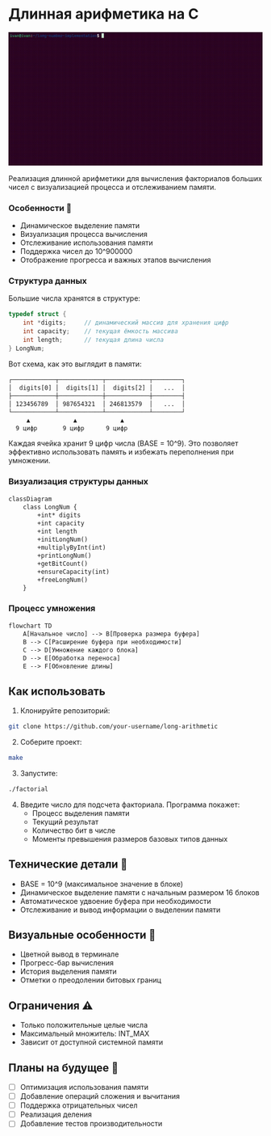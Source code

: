# Длинная арифметика на C

![Визуализация](docs/rec.gif)

Реализация длинной арифметики для вычисления факториалов больших чисел с визуализацией процесса и отслеживанием памяти.

### Особенности 🚀

- Динамическое выделение памяти
- Визуализация процесса вычисления
- Отслеживание использования памяти
- Поддержка чисел до 10^900000
- Отображение прогресса и важных этапов вычисления

### Структура данных

Большие числа хранятся в структуре:

```c
typedef struct {
    int *digits;     // динамический массив для хранения цифр
    int capacity;    // текущая ёмкость массива
    int length;      // текущая длина числа
} LongNum;
```

Вот схема, как это выглядит в памяти:

```
┌────────────┬────────────┬────────────┬────────┐
│  digits[0] │  digits[1] │  digits[2] │   ...  │
├────────────┼────────────┼────────────┼────────┤
│ 123456789  │ 987654321  │ 246813579  │   ...  │
└────────────┴────────────┴────────────┴────────┘
     ▲            ▲            ▲
  9 цифр       9 цифр      9 цифр
```

Каждая ячейка хранит 9 цифр числа (BASE = 10^9). Это позволяет эффективно использовать память и избежать переполнения при умножении.

### Визуализация структуры данных

```mermaid
classDiagram
    class LongNum {
        +int* digits
        +int capacity
        +int length
        +initLongNum()
        +multiplyByInt(int)
        +printLongNum()
        +getBitCount()
        +ensureCapacity(int)
        +freeLongNum()
    }
```

### Процесс умножения

```mermaid
flowchart TD
    A[Начальное число] --> B[Проверка размера буфера]
    B --> C[Расширение буфера при необходимости]
    C --> D[Умножение каждого блока]
    D --> E[Обработка переноса]
    E --> F[Обновление длины]
```

## Как использовать

1. Клонируйте репозиторий:
```bash
git clone https://github.com/your-username/long-arithmetic
```

2. Соберите проект:
```bash
make
```

3. Запустите:
```bash
./factorial
```

4. Введите число для подсчета факториала. Программа покажет:
   - Процесс выделения памяти
   - Текущий результат
   - Количество бит в числе
   - Моменты превышения размеров базовых типов данных

## Технические детали 🔧

- BASE = 10^9 (максимальное значение в блоке)
- Динамическое выделение памяти с начальным размером 16 блоков
- Автоматическое удвоение буфера при необходимости
- Отслеживание и вывод информации о выделении памяти

## Визуальные особенности 🎨

- Цветной вывод в терминале
- Прогресс-бар вычисления
- История выделения памяти
- Отметки о преодолении битовых границ

## Ограничения ⚠️

- Только положительные целые числа
- Максимальный множитель: INT_MAX
- Зависит от доступной системной памяти

## Планы на будущее 🎯

- [ ] Оптимизация использования памяти
- [ ] Добавление операций сложения и вычитания
- [ ] Поддержка отрицательных чисел
- [ ] Реализация деления
- [ ] Добавление тестов производительности
